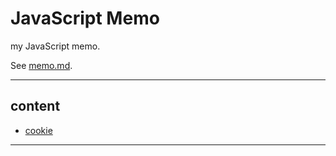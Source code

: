 # JavaScript Memo

my JavaScript memo.

See [memo.md](./memo.md).

---

## content

- [cookie](./cookie.md)

---

